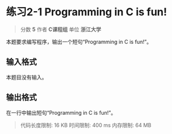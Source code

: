 # 练习2-1 Programming in C is fun!

> 分数 **5**
> 作者 **C课程组**
> 单位 **浙江大学**

本题要求编写程序，输出一个短句“Programming in C is fun!”。

## 输入格式

本题目没有输入。

## 输出格式

在一行中输出短句“Programming in C is fun!”。

> 代码长度限制: 16 KB
> 时间限制: 400 ms
> 内存限制: 64 MB
